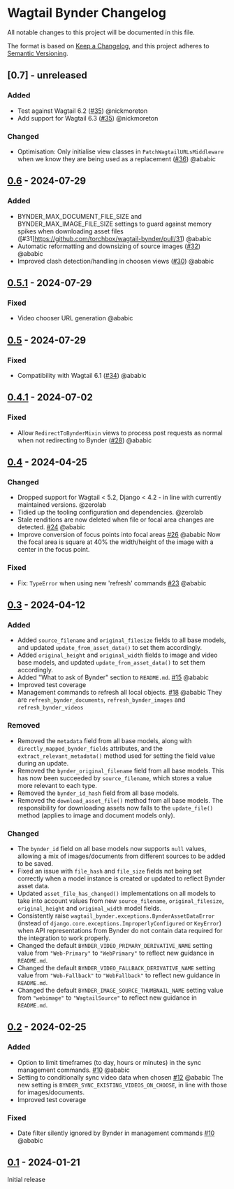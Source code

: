 # Wagtail Bynder Changelog

All notable changes to this project will be documented in this file.

The format is based on [Keep a Changelog](https://keepachangelog.com/en/1.0.0/),
and this project adheres to [Semantic Versioning](https://semver.org/spec/v2.0.0.html).

## [0.7] - unreleased

### Added

- Test against Wagtail 6.2 ([#35](https://github.com/torchbox/wagtail-bynder/pull/36)) @nickmoreton
- Add support for Wagtail 6.3 ([#35](https://github.com/torchbox/wagtail-bynder/pull/35)) @nickmoreton

### Changed

- Optimisation: Only initialise view classes in `PatchWagtailURLsMiddleware` when we know they are being used as a replacement ([#36](https://github.com/torchbox/wagtail-bynder/pull/36)) @ababic

## [0.6] - 2024-07-29

### Added

- BYNDER_MAX_DOCUMENT_FILE_SIZE and BYNDER_MAX_IMAGE_FILE_SIZE settings to guard against memory spikes when downloading asset files ([#31]https://github.com/torchbox/wagtail-bynder/pull/31) @ababic
- Automatic reformatting and downsizing of source images ([#32](https://github.com/torchbox/wagtail-bynder/pull/32)) @ababic
- Improved clash detection/handling in choosen views ([#30](https://github.com/torchbox/wagtail-bynder/pull/30)) @ababic

## [0.5.1] - 2024-07-29

### Fixed

- Video chooser URL generation @ababic

## [0.5] - 2024-07-29

### Fixed

- Compatibility with Wagtail 6.1 ([#34](https://github.com/torchbox/wagtail-bynder/pull/34)) @ababic

## [0.4.1] - 2024-07-02

### Fixed

- Allow `RedirectToBynderMixin` views to process post requests as normal when not redirecting to Bynder ([#28](https://github.com/torchbox/wagtail-bynder/pull/28)) @ababic

## [0.4] - 2024-04-25

### Changed

- Dropped support for Wagtail < 5.2, Django < 4.2 - in line with currently maintained versions. @zerolab
- Tidied up the tooling configuration and dependencies. @zerolab
- Stale renditions are now deleted when file or focal area changes are detected. [#24](https://github.com/torchbox/wagtail-bynder/pull/24) @ababic
- Improve conversion of focus points into focal areas [#26](https://github.com/torchbox/wagtail-bynder/pull/26) @ababic
  Now the focal area is square at 40% the width/height of the image with a center in the focus point.

### Fixed

- Fix: `TypeError` when using new 'refresh' commands [#23](https://github.com/torchbox/wagtail-bynder/pull/23) @ababic

## [0.3] - 2024-04-12

### Added

- Added `source_filename` and `original_filesize` fields to all base models, and updated `update_from_asset_data()` to set them accordingly.
- Added `original_height` and `original_width` fields to image and video base models, and updated `update_from_asset_data()` to set them accordingly.
- Added "What to ask of Bynder" section to `README.md`. [#15](https://github.com/torchbox/wagtail-bynder/pull/15) @ababic
- Improved test coverage
- Management commands to refresh all local objects. [#18](https://github.com/torchbox/wagtail-bynder/pull/18) @ababic
  They are `refresh_bynder_documents`, `refresh_bynder_images` and `refresh_bynder_videos`

### Removed

- Removed the `metadata` field from all base models, along with `directly_mapped_bynder_fields` attributes, and the `extract_relevant_metadata()` method used for setting the field value during an update.
- Removed the `bynder_original_filename` field from all base models. This has now been succeeded by `source_filename`, which stores a value more relevant to each type.
- Removed the `bynder_id_hash` field from all base models.
- Removed the `download_asset_file()` method from all base models. The responsibility for downloading assets now falls to the `update_file()` method (applies to image and document models only).

### Changed

- The `bynder_id` field on all base models now supports `null` values, allowing a mix of images/documents from different sources to be added to be saved.
- Fixed an issue with `file_hash` and `file_size` fields not being set correctly when a model instance is created or updated to reflect Bynder asset data.
- Updated `asset_file_has_changed()` implementations on all models to take into account values from new `source_filename`, `original_filesize`, `original_height` and `original_width` model fields.
- Consistently raise `wagtail_bynder.exceptions.BynderAssetDataError` (instead of `django.core.exceptions.ImproperlyConfigured` or `KeyError`) when API representations from Bynder do not contain data required for the integration to work properly.
- Changed the default `BYNDER_VIDEO_PRIMARY_DERIVATIVE_NAME` setting value from `"Web-Primary"` to `"WebPrimary"` to reflect new guidance in `README.md`.
- Changed the default `BYNDER_VIDEO_FALLBACK_DERIVATIVE_NAME` setting value from `"Web-Fallback"` to `"WebFallback"` to reflect new guidance in `README.md`.
- Changed the default `BYNDER_IMAGE_SOURCE_THUMBNAIL_NAME` setting value from `"webimage"` to `"WagtailSource"` to reflect new guidance in `README.md`.

## [0.2] - 2024-02-25

### Added

- Option to limit timeframes (to day, hours or minutes) in the sync management commands. [#10](https://github.com/torchbox/wagtail-bynder/pull/10) @ababic
- Setting to conditionally sync video data when chosen [#12](https://github.com/torchbox/wagtail-bynder/pull/12) @ababic
  The new setting is `BYNDER_SYNC_EXISTING_VIDEOS_ON_CHOOSE`, in line with those for images/documents.
- Improved test coverage

### Fixed

- Date filter silently ignored by Bynder in management commands [#10](https://github.com/torchbox/wagtail-bynder/pull/10) @ababic

## [0.1] - 2024-01-21

Initial release

[unreleased]: https://github.com/torchbox/wagtail-bynder/compare/v0.5...HEAD
[0.6]: https://github.com/torchbox/wagtail-bynder/compare/v.0.5.1...v0.6
[0.5.1]: https://github.com/torchbox/wagtail-bynder/compare/v.0.5...v0.5.1
[0.5]: https://github.com/torchbox/wagtail-bynder/compare/v.0.4...v0.5
[0.4.1]: https://github.com/torchbox/wagtail-bynder/compare/v.0.4...v0.4.1
[0.4]: https://github.com/torchbox/wagtail-bynder/compare/v.0.3...v0.4
[0.3]: https://github.com/torchbox/wagtail-bynder/compare/v.0.2...v0.3
[0.2]: https://github.com/torchbox/wagtail-bynder/compare/v.0.1...v0.2
[0.1]: https://github.com/torchbox/wagtail-bynder/compare/769e7b...v0.1
